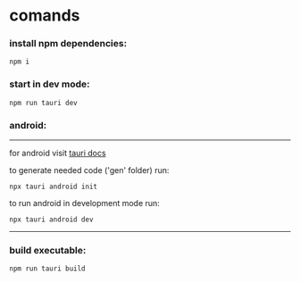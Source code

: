 # comands

### install npm dependencies:
```
npm i
```
### start in dev mode:
```
npm run tauri dev
```
### android:
<hr/>

for android visit <a href="https://v2.tauri.app/start/prerequisites/#android" target="_blank" rel="noopener noreferrer">tauri docs</a>

to generate needed code ('gen' folder) run:
```
npx tauri android init
```
to run android in development mode run:
```
npx tauri android dev
```
<hr>

### build executable:
```
npm run tauri build
```